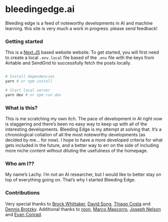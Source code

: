 # bleedingedge.ai

Bleeding edge is a feed of noteworthy developments in AI and machine learning. this site is very much a work in progress. please send feedback!

### Getting started

This is a [Next.JS](https://nextjs.org/) based website website. To get started, you will first need to create a local `.env.local` file based of the `.env` file with the keys from Airtable and SendGrid to successfully fetch the posts locally.

```sh

# Install dependencies
yarn # or npm install

# Start local server
yarn dev # or npm run dev

```

### What is this?

This is me scratching my own itch. The pace of development in AI right now is staggering and there’s been no easy way to keep up with all of the interesting developments. Bleeding Edge is my attempt at solving that. It’s a chronological collation of all the most noteworthy developments (as decided by me… for now). I hope to have a more developed criteria for what gets included in the future, and a better way to err on the side of including more niche content without diluting the usefulness of the homepage.

### Who am I??

My name’s Lachy. I’m not an AI researcher, but I would like to better stay on top of everything going on. That’s why I started Bleeding Edge.

### Contributions

Very special thanks to [Brock Whittaker](https://twitter.com/____brock____), [David Song](https://twitter.com/davidtsong), [Thiago Costa](https://twitter.com/tcosta_co) and [Dennis Brotzky](https://twitter.com/brotzky_). Additional thanks to [roon](https://twitter.com/tszzl), [Marco Mascorro](https://twitter.com/Mascobot), [Joseph Nelson](https://www.twitter.com/josephofiowa) and [Evan Conrad](https://twitter.com/evanjconrad).
